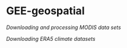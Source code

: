 # GEE-geospatial

*Downloading and processing MODIS data sets*

*Downloading ERA5 climate datasets*
